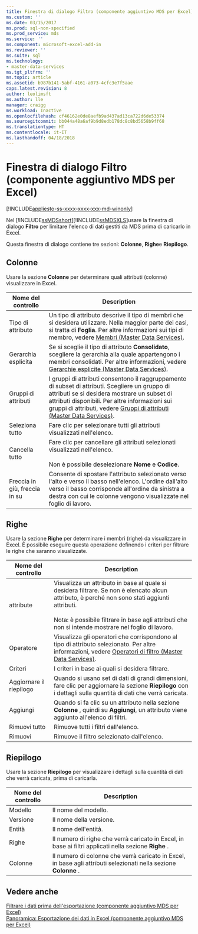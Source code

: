 ```yaml
---
title: Finestra di dialogo Filtro (componente aggiuntivo MDS per Excel) | Microsoft Docs
ms.custom: ''
ms.date: 03/15/2017
ms.prod: sql-non-specified
ms.prod_service: mds
ms.service: ''
ms.component: microsoft-excel-add-in
ms.reviewer: ''
ms.suite: sql
ms.technology:
- master-data-services
ms.tgt_pltfrm: ''
ms.topic: article
ms.assetid: b987b141-5abf-4161-a073-4cfc3e7f5aae
caps.latest.revision: 8
author: leolimsft
ms.author: lle
manager: craigg
ms.workload: Inactive
ms.openlocfilehash: cf46162e0de8aefb9ad437ad13ca722d6de53374
ms.sourcegitcommit: bb044a48a6af9b9d8edb178dc8c8bd5658b9ff68
ms.translationtype: HT
ms.contentlocale: it-IT
ms.lasthandoff: 04/18/2018
---
```

# <a name="filter-dialog-box-mds-add-in-for-excel"></a>Finestra di dialogo Filtro (componente aggiuntivo MDS per Excel)

[!INCLUDE[appliesto-ss-xxxx-xxxx-xxx-md-winonly](../../includes/appliesto-ss-xxxx-xxxx-xxx-md-winonly.md)]

  Nel [!INCLUDE[ssMDSshort](../../includes/ssmdsshort-md.md)][!INCLUDE[ssMDSXLS](../../includes/ssmdsxls-md.md)]usare la finestra di dialogo **Filtro** per limitare l'elenco di dati gestiti da MDS prima di caricarlo in Excel.  
  
 Questa finestra di dialogo contiene tre sezioni: **Colonne**, **Righe**e **Riepilogo**.  
  
## <a name="columns"></a>Colonne  
 Usare la sezione **Colonne** per determinare quali attributi (colonne) visualizzare in Excel.  
  
|Nome del controllo|Description|  
|------------------|-----------------|  
|Tipo di attributo|Un tipo di attributo descrive il tipo di membri che si desidera utilizzare. Nella maggior parte dei casi, si tratta di **Foglia**. Per altre informazioni sui tipi di membro, vedere [Membri &#40;Master Data Services&#41;](../../master-data-services/members-master-data-services.md).|  
|Gerarchia esplicita|Se si sceglie il tipo di attributo **Consolidato**, scegliere la gerarchia alla quale appartengono i membri consolidati. Per altre informazioni, vedere [Gerarchie esplicite &#40;Master Data Services&#41;](../../master-data-services/explicit-hierarchies-master-data-services.md).|  
|Gruppi di attributi|I gruppi di attributi consentono il raggruppamento di subset di attributi. Scegliere un gruppo di attributi se si desidera mostrare un subset di attributi disponibili. Per altre informazioni sui gruppi di attributi, vedere [Gruppi di attributi &#40;Master Data Services&#41;](../../master-data-services/attribute-groups-master-data-services.md).|  
|Seleziona tutto|Fare clic per selezionare tutti gli attributi visualizzati nell'elenco.|  
|Cancella tutto|Fare clic per cancellare gli attributi selezionati visualizzati nell'elenco.<br /><br /> Non è possibile deselezionare **Nome** e **Codice**.|  
|Freccia in giù, freccia in su|Consente di spostare l'attributo selezionato verso l'alto e verso il basso nell'elenco. L'ordine dall'alto verso il basso corrisponde all'ordine da sinistra a destra con cui le colonne vengono visualizzate nel foglio di lavoro.|  
  
## <a name="rows"></a>Righe  
 Usare la sezione **Righe** per determinare i membri (righe) da visualizzare in Excel. È possibile eseguire questa operazione definendo i criteri per filtrare le righe che saranno visualizzate.  
  
|Nome del controllo|Description|  
|------------------|-----------------|  
|attribute|Visualizza un attributo in base al quale si desidera filtrare. Se non è elencato alcun attributo, è perché non sono stati aggiunti attributi.<br /><br /> Nota: è possibile filtrare in base agli attributi che non si intende mostrare nel foglio di lavoro.|  
|Operatore|Visualizza gli operatori che corrispondono al tipo di attributo selezionato. Per altre informazioni, vedere [Operatori di filtro &#40;Master Data Services&#41;](../../master-data-services/filter-operators-master-data-services.md).|  
|Criteri|I criteri in base ai quali si desidera filtrare.|  
|Aggiornare il riepilogo|Quando si usano set di dati di grandi dimensioni, fare clic per aggiornare la sezione **Riepilogo** con i dettagli sulla quantità di dati che verrà caricata.|  
|Aggiungi|Quando si fa clic su un attributo nella sezione **Colonne** , quindi su **Aggiungi**, un attributo viene aggiunto all'elenco di filtri.|  
|Rimuovi tutto|Rimuove tutti i filtri dall'elenco.|  
|Rimuovi|Rimuove il filtro selezionato dall'elenco.|  
  
## <a name="summary"></a>Riepilogo  
 Usare la sezione **Riepilogo** per visualizzare i dettagli sulla quantità di dati che verrà caricata, prima di caricarla.  
  
|Nome del controllo|Description|  
|------------------|-----------------|  
|Modello|Il nome del modello.|  
|Versione|Il nome della versione.|  
|Entità|Il nome dell'entità.|  
|Righe|Il numero di righe che verrà caricato in Excel, in base ai filtri applicati nella sezione **Righe** .|  
|Colonne|Il numero di colonne che verrà caricato in Excel, in base agli attributi selezionati nella sezione **Colonne** .|  
  
## <a name="see-also"></a>Vedere anche  
 [Filtrare i dati prima dell'esportazione &#40;componente aggiuntivo MDS per Excel&#41;](../../master-data-services/microsoft-excel-add-in/filter-data-before-exporting-mds-add-in-for-excel.md)   
 [Panoramica: Esportazione dei dati in Excel &#40;componente aggiuntivo MDS per Excel&#41;](../../master-data-services/microsoft-excel-add-in/overview-exporting-data-to-excel-mds-add-in-for-excel.md)  
  
  
